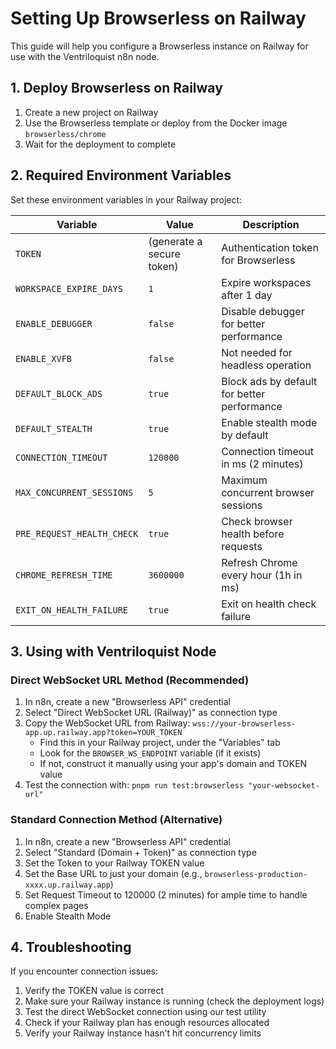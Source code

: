 # Setting Up Browserless on Railway

This guide will help you configure a Browserless instance on Railway for use with the Ventriloquist n8n node.

## 1. Deploy Browserless on Railway

1. Create a new project on Railway
2. Use the Browserless template or deploy from the Docker image `browserless/chrome`
3. Wait for the deployment to complete

## 2. Required Environment Variables

Set these environment variables in your Railway project:

| Variable | Value | Description |
|----------|-------|-------------|
| `TOKEN` | (generate a secure token) | Authentication token for Browserless |
| `WORKSPACE_EXPIRE_DAYS` | `1` | Expire workspaces after 1 day |
| `ENABLE_DEBUGGER` | `false` | Disable debugger for better performance |
| `ENABLE_XVFB` | `false` | Not needed for headless operation |
| `DEFAULT_BLOCK_ADS` | `true` | Block ads by default for better performance |
| `DEFAULT_STEALTH` | `true` | Enable stealth mode by default |
| `CONNECTION_TIMEOUT` | `120000` | Connection timeout in ms (2 minutes) |
| `MAX_CONCURRENT_SESSIONS` | `5` | Maximum concurrent browser sessions |
| `PRE_REQUEST_HEALTH_CHECK` | `true` | Check browser health before requests |
| `CHROME_REFRESH_TIME` | `3600000` | Refresh Chrome every hour (1h in ms) |
| `EXIT_ON_HEALTH_FAILURE` | `true` | Exit on health check failure |

## 3. Using with Ventriloquist Node

### Direct WebSocket URL Method (Recommended)

1. In n8n, create a new "Browserless API" credential
2. Select "Direct WebSocket URL (Railway)" as connection type
3. Copy the WebSocket URL from Railway: `wss://your-browserless-app.up.railway.app?token=YOUR_TOKEN`
   - Find this in your Railway project, under the "Variables" tab
   - Look for the `BROWSER_WS_ENDPOINT` variable (if it exists)
   - If not, construct it manually using your app's domain and TOKEN value
4. Test the connection with: `pnpm run test:browserless "your-websocket-url"`

### Standard Connection Method (Alternative)

1. In n8n, create a new "Browserless API" credential
2. Select "Standard (Domain + Token)" as connection type
3. Set the Token to your Railway TOKEN value
4. Set the Base URL to just your domain (e.g., `browserless-production-xxxx.up.railway.app`)
5. Set Request Timeout to 120000 (2 minutes) for ample time to handle complex pages
6. Enable Stealth Mode

## 4. Troubleshooting

If you encounter connection issues:

1. Verify the TOKEN value is correct
2. Make sure your Railway instance is running (check the deployment logs)
3. Test the direct WebSocket connection using our test utility
4. Check if your Railway plan has enough resources allocated
5. Verify your Railway instance hasn't hit concurrency limits 
